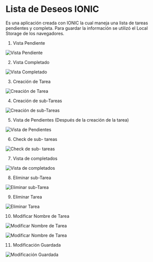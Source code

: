 # Lista de Deseos IONIC

Es una aplicación creada con IONIC la cual maneja una lista de tareas pendientes y completa.
Para guardar la información se utilizó el Local Storage de los navegadores.

1.	Vista Pendiente

![Vista Pendiente](https://github.com/CamiloCastellanos/Angular/blob/master/5-Proyecto/Imagenes/Pendientes.png)

2.	Vista Completado

![Vista Completado](https://github.com/CamiloCastellanos/Angular/blob/master/5-Proyecto/Imagenes/Completados.png)

3.	Creación de Tarea

![Creación de Tarea](https://github.com/CamiloCastellanos/Angular/blob/master/5-Proyecto/Imagenes/Creacion-Pendiente.png)

4.	Creación de sub-Tareas

![Creación de sub-Tareas](https://github.com/CamiloCastellanos/Angular/blob/master/5-Proyecto/Imagenes/Creacion-Tareas.png)

5.	Vista de Pendientes (Después de la creación de la tarea)

![Vista de Pendientes](https://github.com/CamiloCastellanos/Angular/blob/master/5-Proyecto/Imagenes/Pendientes-Vista.png)


6.	Check de sub- tareas

![Check de sub- tareas](https://github.com/CamiloCastellanos/Angular/blob/master/5-Proyecto/Imagenes/Check-Pendientes.png)

7.	Vista de completados 

![Vista de completados ](https://github.com/CamiloCastellanos/Angular/blob/master/5-Proyecto/Imagenes/Completados-Vista.png)

8.	Eliminar sub-Tarea

![Eliminar sub-Tarea](https://github.com/CamiloCastellanos/Angular/blob/master/5-Proyecto/Imagenes/Eliminar-SubTarea.png)

9.	Eliminar Tarea

![Eliminar Tarea](https://github.com/CamiloCastellanos/Angular/blob/master/5-Proyecto/Imagenes/Eliminar-Tarea.png)

10.	Modificar Nombre de Tarea


![Modificar Nombre de Tarea](https://github.com/CamiloCastellanos/Angular/blob/master/5-Proyecto/Imagenes/Modificar-Tarea.png)

![Modificar Nombre de Tarea](https://github.com/CamiloCastellanos/Angular/blob/master/5-Proyecto/Imagenes/Modificar-Nombre.png)

11.	Modificación Guardada

![Modificación Guardada](https://github.com/CamiloCastellanos/Angular/blob/master/5-Proyecto/Imagenes/Guardar-Modificacion.png)

